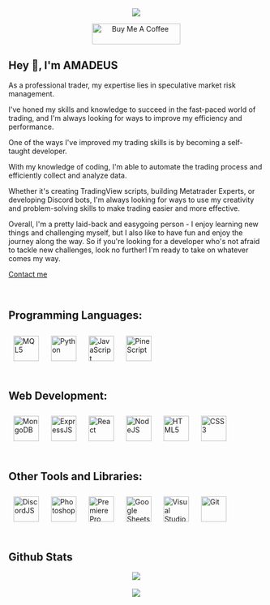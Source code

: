 <div align="center">
<img src="https://komarev.com/ghpvc/?username=AMADEUSvrl&&style=flat-square" align="center" />
</div>  


<p align="center">
<a href="https://solo.to/matheusevaroli" target="_blank"><img src="https://cdn.solo.to/images/link/solo.to.svg" alt="Buy Me A Coffee" height="41" width="174"></a>

## Hey 👋, I'm AMADEUS
As a professional trader, my expertise lies in speculative market risk management. 

I've honed my skills and knowledge to succeed in the fast-paced world of trading, and I'm always looking for ways to improve my efficiency and performance.

One of the ways I've improved my trading skills is by becoming a self-taught developer.

With my knowledge of coding, I'm able to automate the trading process and efficiently collect and analyze data. 

Whether it's creating TradingView scripts, building Metatrader Experts, or developing Discord bots, I'm always looking for ways to use my creativity and problem-solving skills to make trading easier and more effective.

Overall, I'm a pretty laid-back and easygoing person - I enjoy learning new things and challenging myself, but I also like to have fun and enjoy the journey along the way. So if you're looking for a developer who's not afraid to tackle new challenges, look no further! I'm ready to take on whatever comes my way.  

<a href="https://solo.to/matheusevaroli">Contact me</a>

<br/>  


## Programming Languages:
<div align="left"> 
<a href="https://www.mql5.com/pt/code" target="_blank"><img style="margin: 10px" src="https://upload.wikimedia.org/wikipedia/commons/thumb/b/b1/MQL5_Community_Logo.png/640px-MQL5_Community_Logo.png" alt="MQL5" height="50" /></a>  
<a href="https://www.python.org/" target="_blank"><img style="margin: 10px" src="https://upload.wikimedia.org/wikipedia/commons/thumb/c/c3/Python-logo-notext.svg/640px-Python-logo-notext.svg.png" alt="Python" height="50" /></a>    
<a href="https://www.javascript.com/" target="_blank"><img style="margin: 10px" src="https://upload.wikimedia.org/wikipedia/commons/thumb/9/99/Unofficial_JavaScript_logo_2.svg/640px-Unofficial_JavaScript_logo_2.svg.png" alt="JavaScript" height="50" /></a>  
<a href="https://www.tradingview.com/pine-script-docs/en/v5/Introduction.html" target="_blank"><img style="margin: 10px" src="https://algotrading101.com/learn/wp-content/uploads/2020/07/Pine-Script-Guide.png" alt="PineScript" height="50" /></a>  
</div>  

<br/>  


## Web Development:
<div align="left"> 
<a href="https://www.mongodb.com/" target="_blank"><img style="margin: 10px" src="https://upload.wikimedia.org/wikipedia/commons/thumb/9/93/MongoDB_Logo.svg/2560px-MongoDB_Logo.svg.png" alt="MongoDB" height="50" /></a>  
<a href="https://expressjs.com/" target="_blank"><img style="margin: 10px" src="https://upload.wikimedia.org/wikipedia/commons/thumb/6/64/Expressjs.png/220px-Expressjs.png" alt="ExpressJS" height="50" /></a>  
<a href="https://react.dev/" target="_blank"><img style="margin: 10px" src="https://upload.wikimedia.org/wikipedia/commons/thumb/a/a7/React-icon.svg/2300px-React-icon.svg.png" alt="React" height="50" /></a>   
<a href="https://nodejs.org/" target="_blank"><img style="margin: 10px" src="https://upload.wikimedia.org/wikipedia/commons/thumb/d/d9/Node.js_logo.svg/220px-Node.js_logo.svg.png" alt="NodeJS" height="50" /></a>   
<a href="https://www.w3schools.com/html/" target="_blank"><img style="margin: 10px" src="https://upload.wikimedia.org/wikipedia/commons/thumb/6/61/HTML5_logo_and_wordmark.svg/640px-HTML5_logo_and_wordmark.svg.png" alt="HTML5" height="50" /></a>
<a href="https://www.w3schools.com/css/" target="_blank"><img style="margin: 10px" src="https://upload.wikimedia.org/wikipedia/commons/thumb/d/d5/CSS3_logo_and_wordmark.svg/640px-CSS3_logo_and_wordmark.svg.png" alt="CSS3" height="50" /></a>  
</div>  


<br/>  


## Other Tools and Libraries:
<div align="left"> 
<a href="https://discord.js.org/#/" target="_blank"><img style="margin: 10px" src="https://avatars.githubusercontent.com/u/26492485?s=280&v=4" alt="DiscordJS" height="50" /></a>  
<a href="https://www.adobe.com/in/products/photoshop.html" target="_blank"><img style="margin: 10px" src="https://upload.wikimedia.org/wikipedia/commons/thumb/2/20/Photoshop_CC_icon.png/640px-Photoshop_CC_icon.png" alt="Photoshop" height="50" /></a>  
<a href="https://www.adobe.com/in/products/premiere.html" target="_blank"><img style="margin: 10px" src="https://upload.wikimedia.org/wikipedia/commons/thumb/f/f2/Adobe_Premiere_Pro_Logo.svg/640px-Adobe_Premiere_Pro_Logo.svg.png" alt="Premiere Pro" height="50" /></a>  
<a href="https://docs.google.com/spreadsheets/u/0/" target="_blank"><img style="margin: 10px" src="https://upload.wikimedia.org/wikipedia/commons/thumb/a/ae/Google_Sheets_2020_Logo.svg/640px-Google_Sheets_2020_Logo.svg.png" alt="Google Sheets" height="50" /></a> 
<a href="https://code.visualstudio.com/" target="_blank"><img style="margin: 10px" src="https://upload.wikimedia.org/wikipedia/commons/thumb/9/9a/Visual_Studio_Code_1.35_icon.svg/640px-Visual_Studio_Code_1.35_icon.svg.png" alt="Visual Studio Code" height="50" /></a>  
<a href="https://git-scm.com/" target="_blank"><img style="margin: 10px" src="https://upload.wikimedia.org/wikipedia/commons/thumb/e/e0/Git-logo.svg/640px-Git-logo.svg.png" alt="Git" height="50" /></a>  
</div>

<br/>  

## Github Stats  
<div align="center"><img src="https://github-readme-stats.vercel.app/api?username=AMADEUSvrl&include_all_commits=true" align="center" /></div>

<br/>  
<div align="center"><img src="https://spotify-github-profile.vercel.app/api/view?uid=xbigmat&cover_image=true&theme=default&show_offline=false&background_color=121212&interchange=false" /></div>  

<br/>
